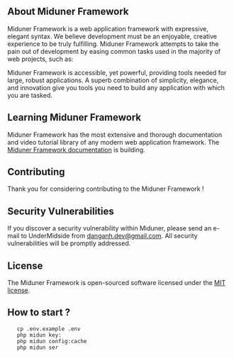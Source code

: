 
## About Miduner Framework

Miduner Framework is a web application framework with expressive, elegant syntax. We believe development must be an enjoyable, creative experience to be truly fulfilling. Miduner Framework attempts to take the pain out of development by easing common tasks used in the majority of web projects, such as:

Miduner Framework is accessible, yet powerful, providing tools needed for large, robust applications. A superb combination of simplicity, elegance, and innovation give you tools you need to build any application with which you are tasked.

## Learning Miduner Framework

Miduner Framework has the most extensive and thorough documentation and video tutorial library of any modern web application framework. The [Miduner Framework documentation](https://miduner.com/docs) is building.

## Contributing

Thank you for considering contributing to the Miduner Framework !

## Security Vulnerabilities

If you discover a security vulnerability within Miduner, please send an e-mail to UnderMidside from danganh.dev@gmail.com. All security vulnerabilities will be promptly addressed.

## License

The Miduner Framework is open-sourced software licensed under the [MIT license](http://opensource.org/licenses/MIT).

## How to start ?
 ```cd miduner
    cp .env.example .env
    php midun key:
    php midun config:cache
    php midun ser
 ```